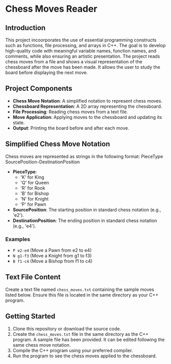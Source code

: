 # Chess Moves Reader

## Introduction
This project incoorporates the use of essential programming constructs such as functions, file processing, and arrays in C++. The goal is to develop high-quality code with meaningful variable names, function names, and comments, while also ensuring an artistic presentation. The project reads chess moves from a file and shows a visual representation of the chessboard after the move has been made. It allows the user to study the board before displaying the next move.

## Project Components
- **Chess Move Notation**: A simplified notation to represent chess moves.
- **Chessboard Representation**: A 2D array representing the chessboard.
- **File Processing**: Reading chess moves from a text file.
- **Move Application**: Applying moves to the chessboard and updating its state.
- **Output**: Printing the board before and after each move.

## Simplified Chess Move Notation
Chess moves are represented as strings in the following format:
PieceType SourcePosition-DestinationPosition

- **PieceType**: 
  - 'K' for King
  - 'Q' for Queen
  - 'R' for Rook
  - 'B' for Bishop
  - 'N' for Knight
  - 'P' for Pawn
- **SourcePosition**: The starting position in standard chess notation (e.g., 'e2').
- **DestinationPosition**: The ending position in standard chess notation (e.g., 'e4').
 ### Examples
- `P e2-e4` (Move a Pawn from e2 to e4)
- `N g1-f3` (Move a Knight from g1 to f3)
- `B f1-c4` (Move a Bishop from f1 to c4)

## Text File Content
Create a text file named `chess_moves.txt` containing the sample moves listed below. Ensure this file is located in the same directory as your C++ program.


## Getting Started
1. Clone this repository or download the source code.
2. Create the `chess_moves.txt` file in the same directory as the C++ program. A sample file has been provided. It can be edited following the same chess move notation.
3. Compile the C++ program using your preferred compiler.
4. Run the program to see the chess moves applied to the chessboard.
